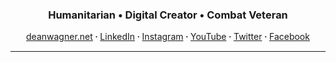 <h3 align="center">Humanitarian • Digital Creator • Combat Veteran</h3>
<div align="center"><a href="https://deanwagner.net/">deanwagner.net</a> 𐤟 <a href="https://www.linkedin.com/in/deanrwagner/">LinkedIn</a> 𐤟 <a href="https://www.instagram.com/dean.r.wagner/">Instagram</a> 𐤟 <a href="https://www.youtube.com/DeanWagner12B">YouTube</a> 𐤟 <a href="https://twitter.com/Dean_Wagner">Twitter</a> 𐤟 <a href="https://www.facebook.com/TheDeanWagner">Facebook</a></div>
<hr>
